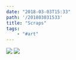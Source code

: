 ```yaml
---
date: "2018-03-03T15:33"
path: '/201803031533'
title: "Scraps"
tags: 
    - "#art"
---
```


![](/201803031533/this-is-called-scraps-or-environmentally-concious-one.jpg)
![](/201803031533/this-is-called-scraps-or-environmentally-concious-two.jpg)
